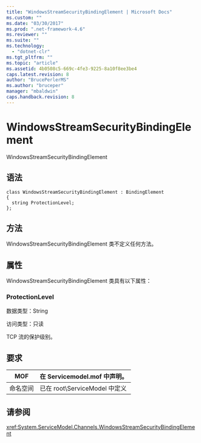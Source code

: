 ```yaml
---
title: "WindowsStreamSecurityBindingElement | Microsoft Docs"
ms.custom: ""
ms.date: "03/30/2017"
ms.prod: ".net-framework-4.6"
ms.reviewer: ""
ms.suite: ""
ms.technology: 
  - "dotnet-clr"
ms.tgt_pltfrm: ""
ms.topic: "article"
ms.assetid: 4b0508c5-669c-4fe3-9225-8a10f8ee3be4
caps.latest.revision: 8
author: "BrucePerlerMS"
ms.author: "bruceper"
manager: "mbaldwin"
caps.handback.revision: 8
---
```

# WindowsStreamSecurityBindingElement
WindowsStreamSecurityBindingElement  
  
## 语法  
  
```  
class WindowsStreamSecurityBindingElement : BindingElement  
{  
  string ProtectionLevel;  
};  
```  
  
## 方法  
 WindowsStreamSecurityBindingElement 类不定义任何方法。  
  
## 属性  
 WindowsStreamSecurityBindingElement 类具有以下属性：  
  
### ProtectionLevel  
 数据类型：String  
  
 访问类型：只读  
  
 TCP 流的保护级别。  
  
## 要求  
  
|MOF|在 Servicemodel.mof 中声明。|  
|---------|-----------------------------|  
|命名空间|已在 root\\ServiceModel 中定义|  
  
## 请参阅  
 <xref:System.ServiceModel.Channels.WindowsStreamSecurityBindingElement>